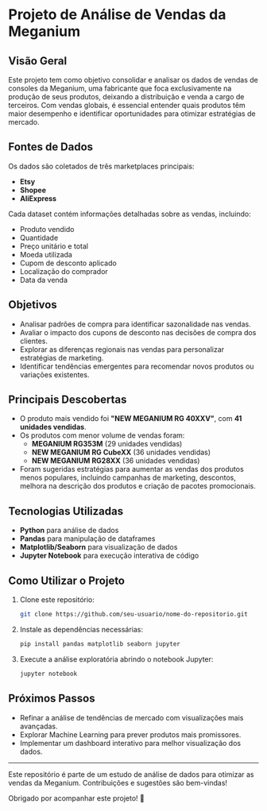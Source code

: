 # Projeto de Análise de Vendas da Meganium

## Visão Geral

Este projeto tem como objetivo consolidar e analisar os dados de vendas de consoles da Meganium, uma fabricante que foca exclusivamente na produção de seus produtos, deixando a distribuição e venda a cargo de terceiros. Com vendas globais, é essencial entender quais produtos têm maior desempenho e identificar oportunidades para otimizar estratégias de mercado.

## Fontes de Dados

Os dados são coletados de três marketplaces principais:

- **Etsy**
- **Shopee**
- **AliExpress**

Cada dataset contém informações detalhadas sobre as vendas, incluindo:

- Produto vendido
- Quantidade
- Preço unitário e total
- Moeda utilizada
- Cupom de desconto aplicado
- Localização do comprador
- Data da venda

## Objetivos

- Analisar padrões de compra para identificar sazonalidade nas vendas.
- Avaliar o impacto dos cupons de desconto nas decisões de compra dos clientes.
- Explorar as diferenças regionais nas vendas para personalizar estratégias de marketing.
- Identificar tendências emergentes para recomendar novos produtos ou variações existentes.

## Principais Descobertas

- O produto mais vendido foi **"NEW MEGANIUM RG 40XXV"**, com **41 unidades vendidas**.
- Os produtos com menor volume de vendas foram:
  - **MEGANIUM RG353M** (29 unidades vendidas)
  - **NEW MEGANIUM RG CubeXX** (36 unidades vendidas)
  - **NEW MEGANIUM RG28XX** (36 unidades vendidas)
- Foram sugeridas estratégias para aumentar as vendas dos produtos menos populares, incluindo campanhas de marketing, descontos, melhora na descrição dos produtos e criação de pacotes promocionais.

## Tecnologias Utilizadas

- **Python** para análise de dados
- **Pandas** para manipulação de dataframes
- **Matplotlib/Seaborn** para visualização de dados
- **Jupyter Notebook** para execução interativa de código

## Como Utilizar o Projeto

1. Clone este repositório:
   ```bash
   git clone https://github.com/seu-usuario/nome-do-repositorio.git
   ```
2. Instale as dependências necessárias:
   ```bash
   pip install pandas matplotlib seaborn jupyter
   ```
3. Execute a análise exploratória abrindo o notebook Jupyter:
   ```bash
   jupyter notebook
   ```

## Próximos Passos

- Refinar a análise de tendências de mercado com visualizações mais avançadas.
- Explorar Machine Learning para prever produtos mais promissores.
- Implementar um dashboard interativo para melhor visualização dos dados.

---

Este repositório é parte de um estudo de análise de dados para otimizar as vendas da Meganium. Contribuições e sugestões são bem-vindas!

Obrigado por acompanhar este projeto! 🚀


